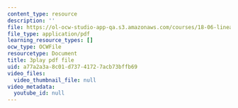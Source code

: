 ```yaml
---
content_type: resource
description: ''
file: https://ol-ocw-studio-app-qa.s3.amazonaws.com/courses/18-06-linear-algebra-spring-2010/a77a2a3a8c01d73741727acb73bffb69_lGGDIGizcQ0.pdf
file_type: application/pdf
learning_resource_types: []
ocw_type: OCWFile
resourcetype: Document
title: 3play pdf file
uid: a77a2a3a-8c01-d737-4172-7acb73bffb69
video_files:
  video_thumbnail_file: null
video_metadata:
  youtube_id: null
---
```

